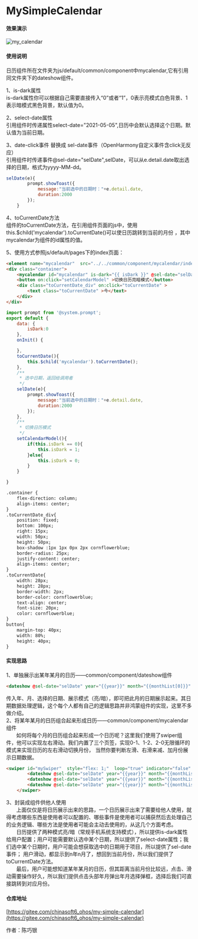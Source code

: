 # MySimpleCalendar

#### 效果演示
![my_calendar](https://images.gitee.com/uploads/images/2021/0806/093305_4bfa5ed5_8627638.gif "my_calendar.gif")
#### 使用说明
日历组件所在文件夹为js/default/common/component中mycalendar,它有引用同文件夹下的dateshow组件。  

1、is-dark属性  
is-dark属性你可以根据自己需要直接传入“0”或者“1”，0表示亮模式白色背景、1表示暗模式黑色背景，默认值为0。

2、select-date属性  
引用组件时传递属性select-date="2021-05-05",日历中会默认选择这个日期。默认值为当前日期。

3、date-click事件 替换成 sel-date事件（OpenHarmony自定义事件含click无反应）  
引用组件时传递事件@sel-date="selDate",selDate，可以从e.detail.date取出选择的日期，格式为yyyy-MM-dd。
```javascript
selDate(e){
        prompt.showToast({
            message:"当前选中的日期时："+e.detail.date,
            duration:2000
        });
    }
```

4、toCurrentDate方法  
组件的toCurrentDate方法，在引用组件页面的js中，使用this.$child('mycalendar').toCurrentDate()可以使日历跳转到当前的月份 ，其中mycalendar为组件的id属性的值。

5、使用方式参照js/default/pages下的index页面：  
```html
<element name="mycalendar"  src="../../common/component/mycalendar/index.hml"></element>
<div class="container">
    <mycalendar id="mycalendar" is-dark="{{ isDark }}" @sel-date="selDate" select-date="2021-05-05"></mycalendar>
    <button on:click="setCalendarModel" >切换日历亮暗模式</button>
    <div class="toCurrentDate_div" on:click="toCurrentDate" >
        <text class="toCurrentDate" >今</text>
    </div>
</div>
``` 
  
```javascript
import prompt from '@system.prompt';
export default {
    data: {
        isDark:0
    },
    onInit() {

    },
    toCurrentDate(){
        this.$child('mycalendar').toCurrentDate();
    },
    /**
     * 选中日期，返回给调用者
     */
    selDate(e){
        prompt.showToast({
            message:"当前选中的日期时："+e.detail.date,
            duration:2000
        });
    },
    /**
     * 切换日历模式
     */
    setCalendarModel(){
        if(this.isDark == 0){
            this.isDark = 1;
        }else{
            this.isDark = 0;
        }
    }

}
```
  
```html
.container {
    flex-direction: column;
    align-items: center;
}
.toCurrentDate_div{
    position: fixed;
    bottom: 100px;
    right: 15px;
    width: 50px;
    height: 50px;
    box-shadow :1px 1px 0px 2px cornflowerblue;
    border-radius: 25px;
    justify-content: center;
    align-items: center;
}
.toCurrentDate{
    width: 28px;
    height: 28px;
    border-width: 2px;
    border-color: cornflowerblue;
    text-align: center;
    font-size: 20px;
    color: cornflowerblue;
}
button{
    margin-top: 40px;
    width: 80%;
    height: 40px;
}
```

#### 实现思路
1、单独展示出某年某月的日历——common/component/dateshow组件  
```html
<dateshow @sel-date="selDate" year="{{year}}" month="{{monthList[0]}}" is-dark="{{this.isDark}}" select-date="{{selectDateState}}"></dateshow>
```
传入年、月、选择的日期、展示模式（亮/暗），即可把此月的日期展示起来。其日期数据处理逻辑，这个每个人都有自己的逻辑思路并非鸿蒙组件的实现，这里不多做介绍。  
2、将某年某月的日历组合起来形成日历——common/component/mycalendar组件    
&nbsp;&nbsp;&nbsp;&nbsp;&nbsp;&nbsp;&nbsp;如何将每个月的日历组合起来形成一个日历呢？这里我们使用了swiper组件，他可以实现左右滑动。我们内置了三个页签，实现0-1、1-2、2-0无限循环的模式来实现日历的左右滑动切换月份，
当然你要判断左滑、右滑来减、加月份展示日期数据。
```html
<swiper id="mySwiper"  style="flex: 1;"  loop="true" indicator="false" @change="changeMonth" >
        <dateshow @sel-date="selDate" year="{{year}}" month="{{monthList[0]}}" is-dark="{{this.isDark}}" select-date="{{selectDateState}}"></dateshow>
        <dateshow @sel-date="selDate" year="{{year}}" month="{{monthList[1]}}" is-dark="{{this.isDark}}" select-date="{{selectDateState}}"></dateshow>
        <dateshow @sel-date="selDate" year="{{year}}" month="{{monthList[2]}}" is-dark="{{this.isDark}}" select-date="{{selectDateState}}"></dateshow>
    </swiper>
```
3、封装成组件供他人使用  
&nbsp;&nbsp;&nbsp;&nbsp;&nbsp;&nbsp;&nbsp;上面仅仅是将日历展示出来的思路，一个日历展示出来了需要给他人使用，就得考虑哪些东西是使用者可以配置的、哪些事件是使用者可以捕获然后去处理自己的业务逻辑、哪些方法是使用者可能会主动去使用的，从这几个方面考虑。  
&nbsp;&nbsp;&nbsp;&nbsp;&nbsp;&nbsp;&nbsp;日历提供了两种模式亮/暗（常规手机系统支持模式），所以提供is-dark属性给用户配置；用户可能需要默认选中某个日期，所以提供了select-date属性；我们选中某个日期时，用户可能会想获取选中的日期用于项目，所以提供了sel-date事件；
用户滑动，都显示到n年n月了，想回到当前月份，所以我们提供了toCurrentDate方法。  
&nbsp;&nbsp;&nbsp;&nbsp;&nbsp;&nbsp;&nbsp;最后，用户可能想知道某年某月的日历，但其距离当前月份比较远，点击、滑动需要操作好久，所以我们提供点击头部年月弹出年月选择弹框，选择后我们可直接跳转到对应月份。

#### 仓库地址
[https://gitee.com/chinasoft6_ohos/my-simple-calendar](https://gitee.com/chinasoft6_ohos/my-simple-calendar)

作者：陈巧银
